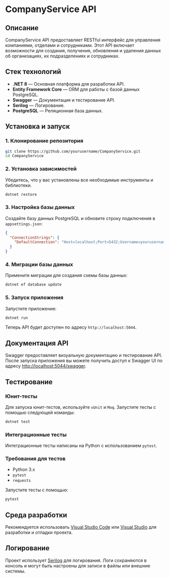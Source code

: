 ﻿# CompanyService API

## Описание

CompanyService API предоставляет RESTful интерфейс для управления компаниями, отделами и сотрудниками. Этот API включает возможности для создания, получения, обновления и удаления данных об организациях, их подразделениях и сотрудниках.

## Стек технологий

- **.NET 8** — Основная платформа для разработки API.
- **Entity Framework Core** — ORM для работы с базой данных PostgreSQL.
- **Swagger** — Документация и тестирование API.
- **Serilog** — Логирование.
- **PostgreSQL** — Реляционная база данных.

## Установка и запуск

### 1. Клонирование репозитория

```bash
git clone https://github.com/yourusername/CompanyService.git
cd CompanyService
```

### 2. Установка зависимостей

Убедитесь, что у вас установлены все необходимые инструменты и библиотеки.

```bash
dotnet restore
```

### 3. Настройка базы данных

Создайте базу данных PostgreSQL и обновите строку подключения в `appsettings.json`:

```json
{
  "ConnectionStrings": {
    "DefaultConnection": "Host=localhost;Port=5432;Username=yourusername;Password=yourpassword;Database=companyservice"
  }
}
```

### 4. Миграции базы данных

Примените миграции для создания схемы базы данных:

```bash
dotnet ef database update
```

### 5. Запуск приложения

Запустите приложение:

```bash
dotnet run
```

Теперь API будет доступен по адресу `http://localhost:5044`.

## Документация API

Swagger предоставляет визуальную документацию и тестирование API. После запуска приложения вы можете получить доступ к Swagger UI по адресу [http://localhost:5044/swagger](http://localhost:5044/swagger).

## Тестирование

### Юнит-тесты

Для запуска юнит-тестов, используйте `xUnit` и `Moq`. Запустите тесты с помощью следующей команды:

```bash
dotnet test
```

### Интеграционные тесты

Интеграционные тесты написаны на Python с использованием `pytest`.

### Требования для тестов

- Python 3.x
- `pytest`
- `requests`

Запустите тесты с помощью:

```bash
pytest
```


## Среда разработки

Рекомендуется использовать [Visual Studio Code](https://code.visualstudio.com/) или [Visual Studio](https://visualstudio.microsoft.com/) для разработки и отладки проекта.

## Логирование

Проект использует [Serilog](https://serilog.net/) для логирования. Логи сохраняются в консоль и могут быть настроены для записи в файлы или внешние системы.
